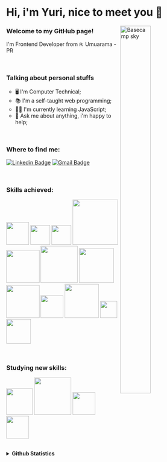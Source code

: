 # Hi, i'm Yuri, nice to meet you 🖖
<img align="right" height="50%" width="40%" height="260" src="https://media.giphy.com/media/gh0RRgkTXedvF0pDc0/giphy.gif" alt="Basecamp sky" />

### Welcome to my GitHub page!
<p>
	I'm Frontend Developer from  <img width="12" src="https://www.flaticon.com/svg/static/icons/svg/197/197386.svg" alt="Brazil" /> Umuarama - PR 
</p>
<br>

### Talking about personal stuffs
<ul> 
<li type="circle"> 🖥️ I'm Computer Technical;</li>
<li type="circle"> 📚 I'm a self-taught web programming;</li>
<li type="circle"> 👨‍💻 I'm currently learning JavaScript;</li>
<li type="circle"> 💬 Ask me about anything, i'm happy to help;</li>
</ul>
<br>

### Where to find me:
<p><a href="https://www.linkedin.com/in/yucianci/"><img alt="Linkedin Badge" src="https://img.shields.io/badge/-Yuri%20Cianci-563D7C?style=flat-square&logo=Linkedin&logoColor=white&link=https://www.linkedin.com/in/yucianci/"/></a>
<a href="mailto:muttiyuri@gmail.com" target="blank"><img alt="Gmail Badge" src="https://img.shields.io/badge/yucianci@gmail.com-563D7C?style=flat-square&logo=Gmail&logoColor=white&link=mailto:yucianci@gmail.com"/></a></p>
<br>

### Skills achieved:
<p 
<img/>
<img width="60" src="https://img.shields.io/badge/html5%20-%23E34F26.svg?&style=for-the-badge&logo=html5&logoColor=white"/>
<img width="52" src="https://img.shields.io/badge/css3%20-%231572B6.svg?&style=for-the-badge&logo=css3&logoColor=white"/>
<img width="52" src="https://img.shields.io/badge/SASS%20-hotpink.svg?&style=for-the-badge&logo=SASS&logoColor=white"/>
<img width="120" src="https://img.shields.io/badge/styled--components-DB7093?style=for-the-badge&logo=styled-components&logoColor=white"/>
<img width="87.5" src="https://img.shields.io/badge/Bootstrap-563D7C?style=for-the-badge&logo=bootstrap&logoColor=white"/>
<img width="98" src="https://img.shields.io/badge/tailwindcss%20-%2338B2AC.svg?&style=for-the-badge&logo=tailwind-css&logoColor=white"/>
<img width="92" src="https://img.shields.io/badge/material%20ui%20-%230081CB.svg?&style=for-the-badge&logo=material-ui&logoColor=white"/>
<img width="87.5" src="https://img.shields.io/badge/javascript%20-%23323330.svg?&style=for-the-badge&logo=javascript&logoColor=%23F7DF1E"/>
<img width="60" src="https://img.shields.io/badge/react%20-%2320232a.svg?&style=for-the-badge&logo=react&logoColor=%2361DAFB"/>
<img width="90" src="https://img.shields.io/badge/typescript%20-%23007ACC.svg?&style=for-the-badge&logo=typescript&logoColor=white"/>
<img width="45" src="https://img.shields.io/badge/git%20-%23F05033.svg?&style=for-the-badge&logo=git&logoColor=white"/>
<img width="64.8" src="https://img.shields.io/badge/github%20-%23121011.svg?&style=for-the-badge&logo=github&logoColor=white"/>
</p>
<br>

### Studying new skills:
<p 
<img/>
<img width="69.7" src="https://img.shields.io/badge/node.js%20-%2343853D.svg?&style=for-the-badge&logo=node.js&logoColor=white"/>
<img width="98.7" src="https://img.shields.io/badge/react_native%20-%2320232a.svg?&style=for-the-badge&logo=react&logoColor=%2361DAFB"/>
<img width="60" src="https://img.shields.io/badge/redux%20-%23593d88.svg?&style=for-the-badge&logo=redux&logoColor=white"/>
<img width="60" src="https://img.shields.io/badge/figma%20-%23F24E1E.svg?&style=for-the-badge&logo=figma&logoColor=white"/>
</p>
<br>

<details>
	<summary> <b>Github Statistics</b> </summary>
<p align="center">
  <img src="https://github-readme-stats.vercel.app/api?username=yucianci&show_icons=true&theme=dracula"> 
</p>
<p align="center">
  <img src="https://github-readme-stats.vercel.app/api/top-langs/?username=yucianci&layout=compact&theme=dracula"> 
</p>
</details>
